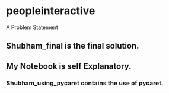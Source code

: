 # peopleinteractive
A Problem Statement

## Shubham_final is the final solution.
## My Notebook is self Explanatory.

### Shubham_using_pycaret contains the use of pycaret.
